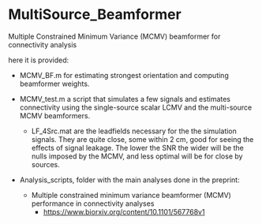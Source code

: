 # MultiSource_Beamformer
Multiple Constrained Minimum Variance (MCMV) beamformer for connectivity analysis


here it is provided:

- MCMV_BF.m for estimating strongest orientation and computing beamformer weights.

- MCMV_test.m a script that simulates a few signals and estimates connectivity using the single-source scalar LCMV and the multi-source MCMV beamformers. 
    - LF_4Src.mat are the leadfields necessary for the the simulation signals. They are quite close, some within 2 cm, good for seeing the effects of signal leakage. The lower the SNR the wider will be the nulls imposed by the MCMV, and less optimal will be for close by sources.  
    
- Analysis_scripts, folder with the main analyses done in the preprint:
    - Multiple constrained minimum variance beamformer (MCMV) performance in connectivity analyses
      - https://www.biorxiv.org/content/10.1101/567768v1
